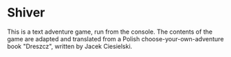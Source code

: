 # Shiver

This is a text adventure game, run from the console. The contents of the game are adapted and translated from a Polish choose-your-own-adventure book "Dreszcz", written by Jacek Ciesielski.
